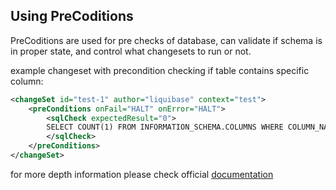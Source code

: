 ## Using PreCoditions
PreCoditions are used for pre checks of database, can validate if schema is in proper state, and control what changesets to run or not.

example changeset with precondition checking if table contains specific column:

```xml
<changeSet id="test-1" author="liquibase" context="test">
    <preConditions onFail="HALT" onError="HALT">
        <sqlCheck expectedResult="0">
        SELECT COUNT(1) FROM INFORMATION_SCHEMA.COLUMNS WHERE COLUMN_NAME='User-Email'
        </sqlCheck>
    </preConditions>
</changeSet>
```

for more depth information please check official [documentation]([https://docs.liquibase.com/concepts/advanced/preconditions.html](https://docs.liquibase.com/concepts/advanced/preconditions.html))